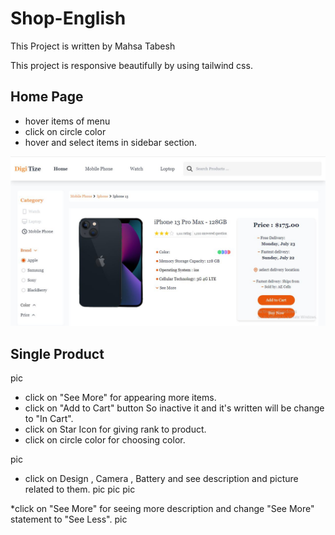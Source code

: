 # Shop-English
This Project is written by Mahsa Tabesh

This project is responsive beautifully by using tailwind css.

## Home Page
 * hover items of menu
 * click on circle color
 * hover and select items in sidebar section.

<img src="assets/images/single-product1.JPG" width="700"/>

## Single Product
pic

 * click on "See More" for appearing more items.
 * click on "Add to Cart" button So inactive it and it's written will be change to "In Cart".
 * click on Star Icon for giving rank to product.
 * click on circle color for choosing color.
 
 pic
 
 * click on Design , Camera , Battery and see description and picture related to them.
 pic
 pic
 pic
 
 *click on "See More" for seeing more description and change "See More" statement to "See Less".
 pic
 
 



